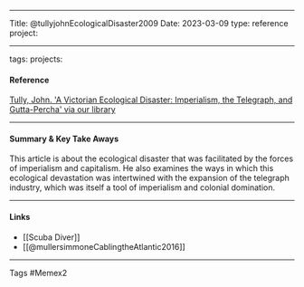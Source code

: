 -----

Title: @tullyjohnEcologicalDisaster2009 Date: 2023-03-09 type: reference project:

-----
tags: projects:

#### Reference

[Tully, John. 'A Victorian Ecological Disaster: Imperialism, the Telegraph, and Gutta-Percha' via our library](https://proxy.library.carleton.ca/login?url=https://www.jstor.org/stable/40542850)

----
#### Summary & Key Take Aways

This article is about the ecological disaster that was facilitated by the forces of imperialism and capitalism. He also examines the ways in which this ecological devastation was intertwined with the expansion of the telegraph industry, which was itself a tool of imperialism and colonial domination.

----

#### Links

- [[Scuba Diver]]
- [[@mullersimmoneCablingtheAtlantic2016]]

------
Tags #Memex2 